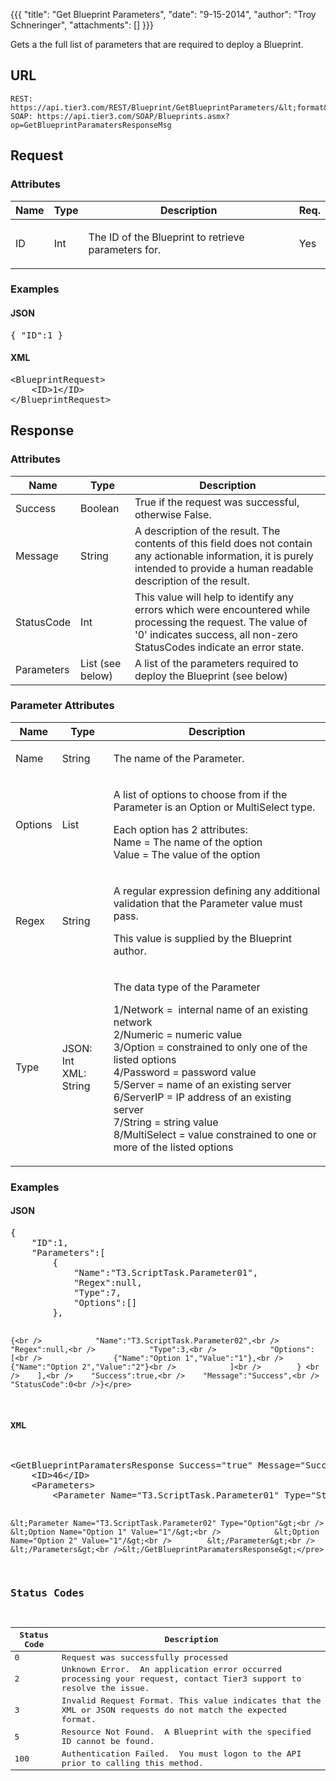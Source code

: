 {{{
  "title": "Get Blueprint Parameters",
  "date": "9-15-2014",
  "author": "Troy Schneringer",
  "attachments": []
}}}

Gets a the full list of parameters that are required to deploy a Blueprint.

## URL

    REST: https://api.tier3.com/REST/Blueprint/GetBlueprintParameters/&lt;format&gt;
    SOAP: https://api.tier3.com/SOAP/Blueprints.asmx?op=GetBlueprintParamatersResponseMsg

## Request
### Attributes
<table>
    <thead>
    <tr>
      <th>Name</th>
      <th>Type</th>
      <th>Description</th>
      <th>Req.</th>
    </tr>
  </thead>
  <tbody>
    <tr>
      <td>ID</td>
      <td>Int</td>
      <td>
        <p>The ID of the Blueprint to retrieve parameters for.</p>
      </td>
      <td>
        <p>Yes</p>
      </td>
    </tr>
  </tbody>
</table>

### Examples
<h4>JSON</h4>
<pre>{ "ID":1 }</pre>

<h4>XML</h4>
<pre>&lt;BlueprintRequest&gt;<br />    &lt;ID&gt;1&lt;/ID&gt;<br />&lt;/BlueprintRequest&gt;&nbsp;</pre> 

## Response
### Attributes
<table>
  <thead>
  <tr>
    <th>Name</th>
    <th>Type</th>
    <th>Description</th>
  </tr>
</thead>
<tbody>
    <tr>
      <td>Success</td>
      <td>Boolean</td>
      <td>True if the request was successful, otherwise False.</td>
    </tr>
    <tr>
      <td>Message</td>
      <td>String</td>
      <td>A description of the result. The contents of this field does not contain any actionable information, it is purely intended to provide a human readable description of the result.</td>
    </tr>
    <tr>
      <td>StatusCode</td>
      <td>Int</td>
      <td>This value will help to identify any errors which were encountered while processing the request. The value of '0' indicates success, all non-zero StatusCodes indicate an error state.</td>
    </tr>
    <tr>
      <td>Parameters</td>
      <td>List (see below)</td>
      <td>A list of the parameters required to deploy the Blueprint (see below)</td>
    </tr>
  </tbody>
</table>

### Parameter Attributes
<table>
  <thead>
  <tr>
    <th>Name</th>
    <th>Type</th>
    <th>Description</th>
  </tr>
</thead>
<tbody>
    <tr>
      <td>Name</td>
      <td>String</td>
      <td>
        <p>The name of the Parameter.</p>
      </td>
    </tr>
    <tr>
      <td>Options</td>
      <td>List</td>
      <td>
        <p>A list of options to choose from if the Parameter is an Option or MultiSelect type.</p>
        <p>Each option has 2 attributes:
          <br />Name = The name of the option
          <br />Value = The value of the option&nbsp;</p>
      </td>
    </tr>
    <tr>
      <td>Regex</td>
      <td>String</td>
      <td>
        <p>A regular expression defining any additional validation that the Parameter value must pass.&nbsp;</p>
        <p>This value is supplied by the Blueprint author.</p>
      </td>
    </tr>
    <tr>
      <td>Type</td>
      <td>
        <p>JSON: Int
          <br />XML: String&nbsp;</p>
      </td>
      <td>
        <p>The data type of the Parameter</p>
        <p>1/Network = &nbsp;internal name of an existing network
          <br />2/Numeric = numeric value
          <br />3/Option = constrained to only one of the listed options
          <br />4/Password = password value
          <br />5/Server = name of an existing server
          <br />6/ServerIP = IP address of an existing server
          <br />7/String = string value
          <br />8/MultiSelect = value constrained to one or more of the listed options</p>
      </td>
    </tr>
  </tbody>
</table>

### Examples
<h4>JSON</h4>
<pre>{<br />    "ID":1,<br />    "Parameters":[<br />        {<br />            "Name":"T3.ScriptTask.Parameter01",<br />            "Regex":null,<br />            "Type":7,<br />            "Options":[]<br />        },

    {<br />            "Name":"T3.ScriptTask.Parameter02",<br />            "Regex":null,<br />            "Type":3,<br />            "Options":[<br />                {"Name":"Option 1","Value":"1"},<br />                {"Name":"Option 2","Value":"2"}<br />            ]<br />        } <br />    ],<br />    "Success":true,<br />    "Message":"Success",<br />    "StatusCode":0<br />}</pre>

<h4>XML</h4>
<pre>&lt;GetBlueprintParamatersResponse Success="true" Message="Success" StatusCode="0"&gt;<br />    &lt;ID&gt;46&lt;/ID&gt;<br />    &lt;Parameters&gt;<br />        &lt;Parameter Name="T3.ScriptTask.Parameter01" Type="String" /&gt;

    &lt;Parameter Name="T3.ScriptTask.Parameter02" Type="Option"&gt;<br />            &lt;Option Name="Option 1" Value="1"/&gt;<br />            &lt;Option Name="Option 2" Value="1"/&gt;<br />        &lt;/Parameter&gt;<br />    &lt;/Parameters&gt;<br />&lt;/GetBlueprintParamatersResponse&gt;</pre>

### Status Codes
<table>
    <thead>
  <tr>
    <th>Status Code</th>
    <th>Description</th>
  </tr>
  </thead>
  <tbody>
    <tr>
      <td>0</td>
      <td>Request was successfully processed</td>
    </tr>
    <tr>
      <td>2</td>
      <td>Unknown Error. &nbsp;An application error occurred processing your request, contact Tier3 support to resolve the issue.</td>
    </tr>
    <tr>
      <td>3</td>
      <td>Invalid Request Format. This value indicates that the XML or JSON requests do not match the expected format.</td>
    </tr>
    <tr>
      <td>5</td>
      <td>Resource Not Found. &nbsp;A Blueprint with the specified ID cannot be found.</td>
    </tr>
    <tr>
      <td>100</td>
      <td>Authentication Failed. &nbsp;You must logon to the API prior to calling this method.</td>
    </tr>
  </tbody>
</table>
